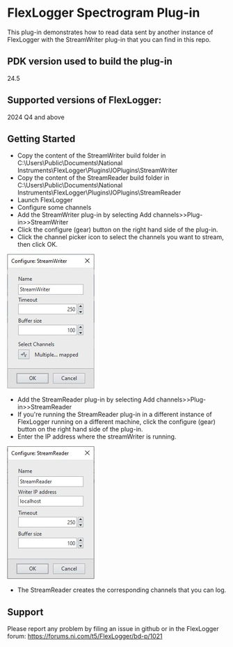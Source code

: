 # FlexLogger Spectrogram Plug-in

This plug-in demonstrates how to read data sent by another instance of FlexLogger with the StreamWriter plug-in that you can find in this repo.

## PDK version used to build the plug-in

24.5

## Supported versions of FlexLogger:

2024 Q4 and above

## Getting Started

- Copy the content of the StreamWriter build folder in C:\Users\Public\Documents\National Instruments\FlexLogger\Plugins\IOPlugins\StreamWriter
- Copy the content of the StreamReader build folder in C:\Users\Public\Documents\National Instruments\FlexLogger\Plugins\IOPlugins\StreamReader
- Launch FlexLogger
- Configure some channels
- Add the StreamWriter plug-in by selecting Add channels>>Plug-in>>StreamWriter
- Click the configure (gear) button on the right hand side of the plug-in.
- Click the channel picker icon to select the channels you want to stream, then click OK.

![StreamWriter Configuration](./StreamWriterConfiguration.jpg)

- Add the StreamReader plug-in by selecting Add channels>>Plug-in>>StreamReader
- If you're running the StreamReader plug-in in a different instance of FlexLogger running on a different machine, click the configure (gear) button on the right hand side of the plug-in.
- Enter the IP address where the streamWriter is running.

![StreamReader Configuration](./StreamReaderConfiguration.jpg)

- The StreamReader creates the corresponding channels that you can log.

## Support

Please report any problem by filing an issue in github or in the FlexLogger forum:
https://forums.ni.com/t5/FlexLogger/bd-p/1021
